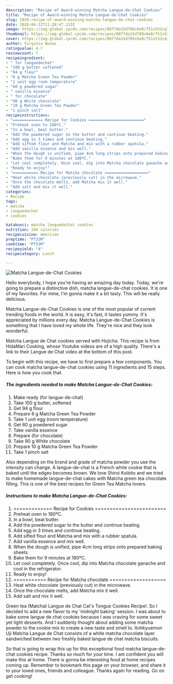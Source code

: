 ```yaml
---
description: "Recipe of Award-winning Matcha Langue-de-Chat Cookies"
title: "Recipe of Award-winning Matcha Langue-de-Chat Cookies"
slug: 2030-recipe-of-award-winning-matcha-langue-de-chat-cookies
date: 2020-04-22T11:28:47.133Z
image: https://img-global.cpcdn.com/recipes/08f7da15d789c6e0/751x532cq70/matcha-langue-de-chat-cookies-recipe-main-photo.jpg
thumbnail: https://img-global.cpcdn.com/recipes/08f7da15d789c6e0/751x532cq70/matcha-langue-de-chat-cookies-recipe-main-photo.jpg
cover: https://img-global.cpcdn.com/recipes/08f7da15d789c6e0/751x532cq70/matcha-langue-de-chat-cookies-recipe-main-photo.jpg
author: Virginia Nunez
ratingvalue: 4.7
reviewcount: 7
recipeingredient:
- " for languedechat"
- "100 g butter softened"
- "94 g flour"
- "6 g Matcha Green Tea Powder"
- "1 unit egg room temperature"
- "60 g powdered sugar"
- " vanilla essence"
- " for chocolate"
- "90 g White chocolate"
- "10 g Matcha Green Tea Powder"
- "1 pinch salt"
recipeinstructions:
- "============= Recipe for Cookies ========================"
- "Preheat oven to 180ºC."
- "In a bowl, beat butter."
- "Add the powdered sugar to the butter and continue beating."
- "Add egg in 3 times and continue beating."
- "Add sifted flour and Matcha and mix with a rubber spatula."
- "Add vanilla essence and mix well."
- "When the dough is unified, pipe 4cm long strips onto prepared baking sheets."
- "Bake them for 9 minutes at 180ºC."
- "Let cool completely. Once cool, dip into Matcha chocolate ganache and cool in the refrigerator."
- "Ready to enjoy!"
- "=========== Recipe for Matcha chocolate ==================="
- "Heat white chocolate (previously cut) in the microwave."
- "Once the chocolate melts, add Matcha mix it well."
- "Add salt and mix it well."
categories:
- Recipe
tags:
- matcha
- languedechat
- cookies

katakunci: matcha languedechat cookies 
nutrition: 244 calories
recipecuisine: American
preptime: "PT32M"
cooktime: "PT53M"
recipeyield: "4"
recipecategory: Lunch

---
```



![Matcha Langue-de-Chat Cookies](https://img-global.cpcdn.com/recipes/08f7da15d789c6e0/751x532cq70/matcha-langue-de-chat-cookies-recipe-main-photo.jpg)

Hello everybody, I hope you're having an amazing day today. Today, we're going to prepare a distinctive dish, matcha langue-de-chat cookies. It is one of my favorites. For mine, I'm gonna make it a bit tasty. This will be really delicious.

Matcha Langue-de-Chat Cookies is one of the most popular of current trending foods in the world. It is easy, it's fast, it tastes yummy. It's appreciated by millions every day. Matcha Langue-de-Chat Cookies is something that I have loved my whole life. They're nice and they look wonderful.

Matcha Langue de Chat cookies served with Hojicha. This recipe is from HidaMari Cooking, whose Youtube videos are of a high quality. There&#39;s a link to their Langue de Chat video at the bottom of this post.


To begin with this recipe, we have to first prepare a few components. You can cook matcha langue-de-chat cookies using 11 ingredients and 15 steps. Here is how you cook that.

<!--inarticleads1-->

##### The ingredients needed to make Matcha Langue-de-Chat Cookies:

1. Make ready  (for langue-de-chat)
1. Take 100 g butter, softened
1. Get 94 g flour
1. Prepare 6 g Matcha Green Tea Powder
1. Take 1 unit egg (room temperature)
1. Get 60 g powdered sugar
1. Take  vanilla essence
1. Prepare  (for chocolate)
1. Take 90 g White chocolate
1. Prepare 10 g Matcha Green Tea Powder
1. Take 1 pinch salt


Also depending on the brand and grade of matcha powder you use the intensity can change. A langue-de-chat is a French white cookie that is baked until the edges becomes brown. We love Shiroi Koibito and we tried to make homemade langue-de-chat cakes with Matcha green tea chocolate filling. This is one of the best recipes for Green Tea Matcha lovers. 

<!--inarticleads2-->

##### Instructions to make Matcha Langue-de-Chat Cookies:

1. ============= Recipe for Cookies ========================
1. Preheat oven to 180ºC.
1. In a bowl, beat butter.
1. Add the powdered sugar to the butter and continue beating.
1. Add egg in 3 times and continue beating.
1. Add sifted flour and Matcha and mix with a rubber spatula.
1. Add vanilla essence and mix well.
1. When the dough is unified, pipe 4cm long strips onto prepared baking sheets.
1. Bake them for 9 minutes at 180ºC.
1. Let cool completely. Once cool, dip into Matcha chocolate ganache and cool in the refrigerator.
1. Ready to enjoy!
1. =========== Recipe for Matcha chocolate ===================
1. Heat white chocolate (previously cut) in the microwave.
1. Once the chocolate melts, add Matcha mix it well.
1. Add salt and mix it well.


Green tea (Matcha) Langue de Chat Cat&#39;s Tongue Cookies Recipe!. So I decided to add a new flavor to my &#39;midnight baking&#39; session. I was about to bake some langue de chat cookies because I was craving for some sweet yet light desserts. And I suddenly thought about adding some matcha powder to the cookie mix to create a new taste and smell to. Itohkyuemon Uji Matcha Langue de Chat consists of a white matcha chocolate layer sandwiched between two freshly baked langue de chat matcha biscuits. 

So that is going to wrap this up for this exceptional food matcha langue-de-chat cookies recipe. Thanks so much for your time. I am confident you will make this at home. There is gonna be interesting food at home recipes coming up. Remember to bookmark this page on your browser, and share it to your loved ones, friends and colleague. Thanks again for reading. Go on get cooking!

